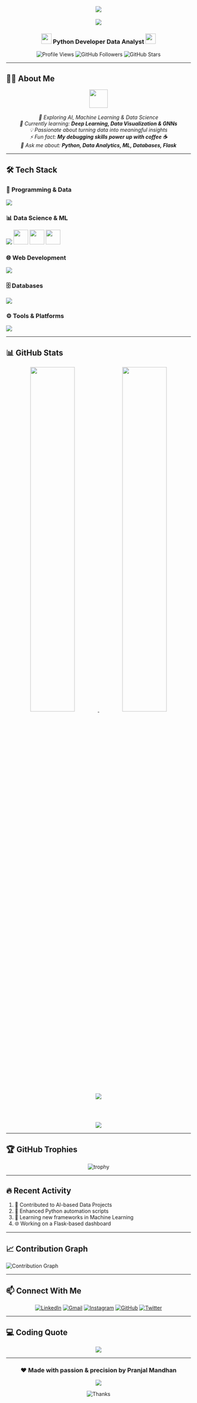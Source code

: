 <h1 align="center"> 
  <img src="https://readme-typing-svg.herokuapp.com/?font=Righteous&size=35&center=true&vCenter=true&width=550&height=70&duration=4000&lines=Hi+There!+👋;+I'm+Pranjal+Mandhan!;" />
</h1>

<div align="center">
  <img src="https://user-images.githubusercontent.com/73097560/115834477-dbab4500-a447-11eb-908a-139a6edaec5c.gif"/>
</div>

<h3 align="center">
  <img src="https://media.giphy.com/media/hvRJCLFzcasrR4ia7z/giphy.gif" width="28">
   Python Developer Data Analyst
  <img src="https://media.giphy.com/media/hvRJCLFzcasrR4ia7z/giphy.gif" width="28">
</h3>

<div align="center">
  
  ![Profile Views](https://komarev.com/ghpvc/?username=pranjalmandhan&style=flat-square&color=blue)
  ![GitHub Followers](https://img.shields.io/github/followers/pranjalmandhan?style=social)
  ![GitHub Stars](https://img.shields.io/github/stars/pranjalmandhan?style=social)

</div>

---

## 👨‍💻 About Me

<p align="center">
  <img src="https://media.giphy.com/media/VgCDAzcKvsR6OM0uWg/giphy.gif" width="50"> 
  <br><br>
  <i>
    🚀 Exploring AI, Machine Learning & Data Science<br>
    🌱 Currently learning: <b>Deep Learning, Data Visualization & GNNs</b><br>
    💡 Passionate about turning data into meaningful insights<br>
    ⚡ Fun fact: <b>My debugging skills power up with coffee ☕</b><br>
    💬 Ask me about: <b>Python, Data Analytics, ML, Databases, Flask</b><br>
  </i>
</p>

---

## 🛠️ Tech Stack

### 🧠 **Programming & Data**
<div align="left">
  <img src="https://skillicons.dev/icons?i=python,java,cpp,r,git,github,vscode" />
</div>

### 📊 **Data Science & ML**
<div align="left">
  <img src="https://skillicons.dev/icons?i=pytorch,tensorflow,jupyter" />
  <img src="https://www.vectorlogo.zone/logos/numpy/numpy-icon.svg" width="40" height="40"/>
  <img src="https://www.vectorlogo.zone/logos/pandas/pandas-icon.svg" width="40" height="40"/>
  <img src="https://upload.wikimedia.org/wikipedia/commons/1/10/Matplotlib_logo.svg" width="40" height="40"/>
</div>

### 🌐 **Web Development**
<div align="left">
  <img src="https://skillicons.dev/icons?i=flask,html,css,js,react,bootstrap" />
</div>

### 🗄️ **Databases**
<div align="left">
  <img src="https://skillicons.dev/icons?i=mysql,sqlite,mongodb,postgresql" />
</div>

### ⚙️ **Tools & Platforms**
<div align="left">
  <img src="https://skillicons.dev/icons?i=postman,docker,aws,linux" />
</div>

---

## 📊 GitHub Stats

<div align="center">
  
  <a href="https://github.com/pranjalmandhan">
    <img width="49%" src="https://github-readme-stats.vercel.app/api?username=pranjalmandhan&show_icons=true&theme=radical&include_all_commits=true&count_private=true" />
    <img width="49%" src="https://github-readme-stats.vercel.app/api/top-langs/?username=pranjalmandhan&layout=compact&langs_count=8&theme=radical" />
  </a>
  
  <br><br>
  
  <img src="https://github-readme-streak-stats.herokuapp.com/?user=pranjalmandhan&theme=radical&hide_border=false" />
  
  <br><br>
  
  <img src="https://github-readme-activity-graph.vercel.app/graph?username=pranjalmandhan&theme=react-dark&hide_border=true&area=true" />

</div>

---

## 🏆 GitHub Trophies

<div align="center">
  
  ![trophy](https://github-profile-trophy.vercel.app/?username=pranjalmandhan&theme=radical&no-frame=false&no-bg=false&margin-w=4)

</div>

---

## 🔥 Recent Activity

<!--START_SECTION:activity-->
1. 🎯 Contributed to AI-based Data Projects
2. 🐍 Enhanced Python automation scripts
3. 🧠 Learning new frameworks in Machine Learning
4. 🌐 Working on a Flask-based dashboard
<!--END_SECTION:activity-->

---

## 📈 Contribution Graph

![Contribution Graph](https://github-readme-activity-graph.vercel.app/graph?username=pranjalmandhan&theme=github-compact)

---

## 📫 Connect With Me

<div align="center">

[![LinkedIn](https://img.shields.io/badge/LinkedIn-0077B5?style=for-the-badge&logo=linkedin&logoColor=white)](https://linkedin.com/in/pranjalmandhan)
[![Gmail](https://img.shields.io/badge/Gmail-D14836?style=for-the-badge&logo=gmail&logoColor=white)](mailto:pranjalmandhan@example.com)
[![Instagram](https://img.shields.io/badge/Instagram-E4405F?style=for-the-badge&logo=instagram&logoColor=white)](https://instagram.com/)
[![GitHub](https://img.shields.io/badge/GitHub-100000?style=for-the-badge&logo=github&logoColor=white)](https://github.com/pranjalmandhan)
[![Twitter](https://img.shields.io/badge/Twitter-1DA1F2?style=for-the-badge&logo=twitter&logoColor=white)](https://twitter.com/)

</div>

---

## 💻 Coding Quote

<div align="center">
  
  <img src="https://quotes-github-readme.vercel.app/api?type=horizontal&theme=radical" />

</div>

---

<div align="center">
  
  ### ❤️ Made with passion & precision by <b>Pranjal Mandhan</b>
  
  <img src="https://user-images.githubusercontent.com/73097560/115834477-dbab4500-a447-11eb-908a-139a6edaec5c.gif"/>
  
  ![Thanks](https://img.shields.io/badge/Thanks%20for%20visiting!-1EAEDB.svg)

</div>
